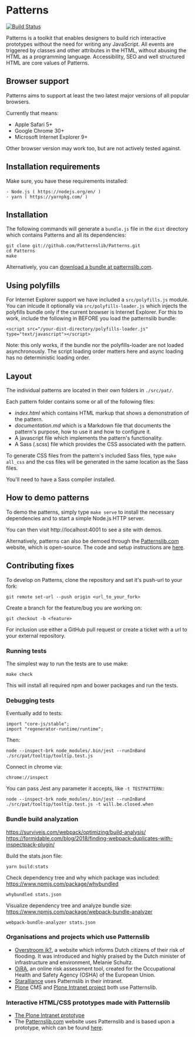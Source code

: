 # Patterns

[![Build Status](https://github.com/Patternslib/Patterns/workflows/test/badge.svg?branch=master)](https://travis-ci.org/Patternslib/Patterns)

Patterns is a toolkit that enables designers to build rich
interactive prototypes without the need for writing any JavaScript. All events
are triggered by classes and other attributes in the HTML, without abusing the
HTML as a programming language. Accessibility, SEO and well structured HTML are
core values of Patterns.

## Browser support

Patterns aims to support at least the two latest major versions of all popular browsers.

Currently that means:

-   Apple Safari 5+
-   Google Chrome 30+
-   Microsoft Internet Explorer 9+

Other browser version may work too, but are not actively tested against.

## Installation requirements

Make sure, you have these requirements installed:

    - Node.js ( https://nodejs.org/en/ )
    - yarn ( https://yarnpkg.com/ )


## Installation

The following commands will generate a `bundle.js` file in the `dist` directory
which contains Patterns and all its dependencies:

    git clone git://github.com/Patternslib/Patterns.git
    cd Patterns
    make

Alternatively, you can [download a bundle at patternslib.com](http://patternslib.com/download.html).


## Using polyfills

For Internet Explorer support we have included a ``src/polyfills.js`` module.
You can inlcude it optionally via ``src/polyfills-loader.js`` which injects the polyfills bundle only if the current browser is Internet Explorer.
For this to work, include the following in BEFORE you load the patternslib bundle:

```
<script src="/your-dist-directory/polyfills-loader.js" type="text/javascript"></script>
```

Note: this only works, if the bundle nor the polyfills-loader are not loaded asynchronously.
The script loading order matters here and async loading has no deterministic loading order.


## Layout

The individual patterns are located in their own folders in `./src/pat/`.

Each pattern folder contains some or all of the following files:

-   _index.html_ which contains HTML markup that shows a demonstration of the pattern.
-   _documentation.md_ which is a Markdown file that documents the pattern's purpose, how to use it and how to configure it.
-   A javascript file which implements the pattern's functionality.
-   A Sass (.scss) file which provides the CSS associated with the pattern.

To generate CSS files from the pattern's included Sass files, type `make all_css`
and the css files will be generated in the same location as the Sass files.

You'll need to have a Sass compiler installed.

## How to demo patterns

To demo the patterns, simply type `make serve` to install the necessary
dependencies and to start a simple Node.js HTTP server.

You can then visit http://localhost:4001 to see a site with demos.

Alternatively, patterns can also be demoed through the
[Patternslib.com](http://patternslib.com) website, which is open-source. The
code and setup instructions are [here](https://github.com/patternslib/Patterns-site).

## Contributing fixes

To develop on Patterns, clone the repository and set it's push-url to your fork:

    git remote set-url --push origin <url_to_your_fork>

Create a branch for the feature/bug you are working on:

    git checkout -b <feature>

For inclusion use either a GitHub pull request or create a ticket with
a url to your external repository.

### Running tests

The simplest way to run the tests are to use make:

    make check

This will install all required npm and bower packages and run the tests.

### Debugging tests

Eventually add to tests:

    import "core-js/stable";
    import "regenerator-runtime/runtime";

Then:

    node --inspect-brk node_modules/.bin/jest --runInBand ./src/pat/tooltip/tooltip.test.js

Connect in chrome via:

    chrome://inspect

You can pass Jest any parameter it accepts, like `-t TESTPATTERN`::

    node --inspect-brk node_modules/.bin/jest --runInBand ./src/pat/tooltip/tooltip.test.js -t will.be.closed.when

### Bundle build analyzation

https://survivejs.com/webpack/optimizing/build-analysis/
https://formidable.com/blog/2018/finding-webpack-duplicates-with-inspectpack-plugin/

Build the stats.json file:

    yarn build:stats

Check dependency tree and why which package was included:
https://www.npmjs.com/package/whybundled

    whybundled stats.json

Visualize dependency tree and analyze bundle size:
https://www.npmjs.com/package/webpack-bundle-analyzer

    webpack-bundle-analyzer stats.json

### Organisations and projects which use Patternslib

-   [Overstroom ik?](http://www.overstroomik.nl), a website which informs Dutch citizens of their risk of flooding. It was introduced and highly praised by the Dutch minister of infrastructure and environment, Melanie Schultz.
-   [OiRA](https://client.oiraproject.eu/), an online risk assessment tool, created for the Occupational Health and Safety Agency (OSHA) of the European Union.
-   [Staralliance](http://www.staralliance.com) uses Patternslib in their intranet.
-   [Plone](http://plone.com) CMS and [Plone Intranet project](http://ploneintranet.com) both use Patternslib.

### Interactive HTML/CSS prototypes made with Patternslib

-   [The Plone Intranet prototype](http://prototype.ploneintranet.net/dashboard.html)
-   The [Patternslib.com](http://patternslib.com) website uses Patternslib and is based upon a prototype, which can be found [here](https://github.com/patternslib/Patterns-site).
